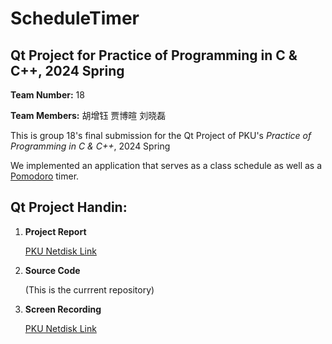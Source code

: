 # ScheduleTimer
## Qt Project for Practice of Programming in C & C++, 2024 Spring

**Team Number:** 18

**Team Members:** 胡增钰 贾博暄 刘晓磊

This is group 18's final submission for the Qt Project of PKU's *Practice of Programming in C & C++*, 2024 Spring 

We implemented an application that serves as a class schedule as well as a [Pomodoro](https://en.wikipedia.org/wiki/Pomodoro_Technique) timer. 


## Qt Project Handin: 

1. **Project Report**

    [PKU Netdisk Link](https://disk.pku.edu.cn/link/AA803AC0B67B9A4817BC57D9A0227F9F7E)

2. **Source Code**

    (This is the currrent repository)

3. **Screen Recording**

    [PKU Netdisk Link](https://disk.pku.edu.cn/link/AA1E674FC874A447D09B84A52E204BF2C5)
